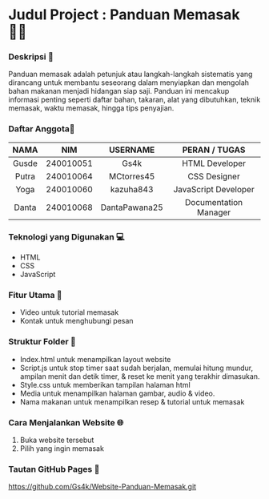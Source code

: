 # Judul Project : Panduan Memasak 🧑‍🍳
### Deskripsi :page_with_curl:
Panduan memasak adalah petunjuk atau langkah-langkah sistematis yang dirancang untuk membantu seseorang dalam menyiapkan dan mengolah bahan makanan menjadi hidangan siap saji. Panduan ini mencakup informasi penting seperti daftar bahan, takaran, alat yang dibutuhkan, teknik memasak, waktu memasak, hingga tips penyajian.
### Daftar Anggota🧍
| NAMA          | NIM         | USERNAME        | PERAN / TUGAS         |
| :-----------: | ----------- | :-------------: | :-------------------: |
| Gusde         | 240010051   | Gs4k            | HTML Developer        |
| Putra         | 240010064   | MCtorres45      | CSS Designer          |
| Yoga          | 240010060   | kazuha843       | JavaScript Developer  |
| Danta         | 240010068   | DantaPawana25   | Documentation Manager |

### Teknologi yang Digunakan :computer:
- HTML
- CSS
- JavaScript

### Fitur Utama :wrench:
- Video untuk tutorial memasak
- Kontak untuk menghubungi pesan
  
### Struktur Folder :open_file_folder:
- Index.html untuk menampilkan layout website
- Script.js untuk stop timer saat sudah berjalan, memulai hitung mundur, ampilan menit dan detik timer, & reset ke menit yang terakhir dimasukan.
- Style.css untuk memberikan tampilan halaman html
- Media untuk menampilkan halaman gambar, audio & video.
- Nama makanan untuk menampilkan resep & tutorial untuk memasak

### Cara Menjalankan Website :globe_with_meridians:
1. Buka website tersebut
2. Pilih yang ingin memasak

### Tautan GitHub Pages :link:
https://github.com/Gs4k/Website-Panduan-Memasak.git
